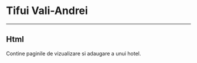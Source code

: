 # Tifui Vali-Andrei

-----------------
Html 
----------------

Contine paginile de vizualizare si adaugare a unui hotel.
